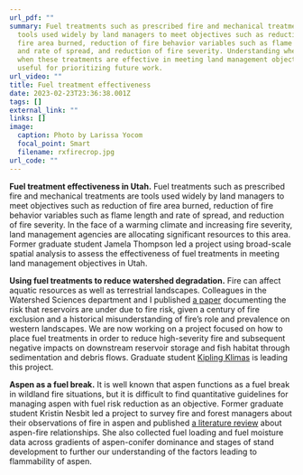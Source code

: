 ```yaml
---
url_pdf: ""
summary: Fuel treatments such as prescribed fire and mechanical treatments are
  tools used widely by land managers to meet objectives such as reduction of
  fire area burned, reduction of fire behavior variables such as flame length
  and rate of spread, and reduction of fire severity. Understanding where and
  when these treatments are effective in meeting land management objectives is
  useful for prioritizing future work.
url_video: ""
title: Fuel treatment effectiveness
date: 2023-02-23T23:36:38.001Z
tags: []
external_link: ""
links: []
image:
  caption: Photo by Larissa Yocom
  focal_point: Smart
  filename: rxfirecrop.jpg
url_code: ""
---
```

**Fuel treatment effectiveness in Utah.** Fuel treatments such as prescribed fire and mechanical treatments are tools used widely by land managers to meet objectives such as reduction of fire area burned, reduction of fire behavior variables such as flame length and rate of spread, and reduction of fire severity. In the face of a warming climate and increasing fire severity, land management agencies are allocating significant resources to this area. Former graduate student Jamela Thompson led a project using broad-scale spatial analysis to assess the effectiveness of fuel treatments in meeting land management objectives in Utah.

**Using fuel treatments to reduce watershed degradation.** Fire can affect aquatic resources as well as terrestrial landscapes. Colleagues in the Watershed Sciences department and I published [a paper](https://doi.org/10.1029/2018EF001006) documenting the risk that reservoirs are under due to fire risk, given a century of fire exclusion and a historical misunderstanding of fire’s role and prevalence on western landscapes. W﻿e are now working on a project focused on how to place fuel treatments in order to reduce high-severity fire and subsequent negative impacts on downstream reservoir storage and fish habitat through sedimentation and debris flows. Graduate student [Kipling Klimas](/authors/kipling-klimas) is leading this project. 

**Aspen as a fuel break.** It is well known that aspen functions as a fuel break in wildland fire situations, but it is difficult to find quantitative guidelines for managing aspen with fuel risk reduction as an objective. Former graduate student Kristin Nesbit led a project to survey fire and forest managers about their observations of fire in aspen and published [a literature review](https://doi.org/10.1016/j.foreco.2022.120752) about aspen-fire relationships. She also collected fuel loading and fuel moisture data across gradients of aspen-conifer dominance and stages of stand development to further our understanding of the factors leading to flammability of aspen.
